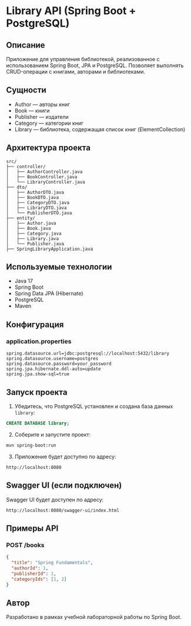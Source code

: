 # Library API (Spring Boot + PostgreSQL)

## Описание

Приложение для управления библиотекой, реализованное с использованием Spring Boot, JPA и PostgreSQL. Позволяет выполнять CRUD-операции с книгами, авторами и библиотеками.

## Сущности

- Author — авторы книг
- Book — книги
- Publisher — издатели
- Category — категории книг
- Library — библиотека, содержащая список книг (ElementCollection)

## Архитектура проекта

```
src/
├── controller/
│   ├── AuthorController.java
│   ├── BookController.java
│   └── LibraryController.java
├── dto/
│   ├── AuthorDTO.java
│   ├── BookDTO.java
│   ├── CategoryDTO.java
│   ├── LibraryDTO.java
│   └── PublisherDTO.java
├── entity/
│   ├── Author.java
│   ├── Book.java
│   ├── Category.java
│   ├── Library.java
│   └── Publisher.java
├── SpringLibraryApplication.java
```

## Используемые технологии

- Java 17
- Spring Boot
- Spring Data JPA (Hibernate)
- PostgreSQL
- Maven

## Конфигурация

### application.properties

```properties
spring.datasource.url=jdbc:postgresql://localhost:5432/library
spring.datasource.username=postgres
spring.datasource.password=your_password
spring.jpa.hibernate.ddl-auto=update
spring.jpa.show-sql=true
```

## Запуск проекта

1. Убедитесь, что PostgreSQL установлен и создана база данных `library`:

```sql
CREATE DATABASE library;
```

2. Соберите и запустите проект:

```bash
mvn spring-boot:run
```

3. Приложение будет доступно по адресу:

```
http://localhost:8080
```

## Swagger UI (если подключен)

Swagger UI будет доступен по адресу:

```
http://localhost:8080/swagger-ui/index.html
```

## Примеры API

### POST /books

```json
{
  "title": "Spring Fundamentals",
  "authorId": 1,
  "publisherId": 1,
  "categoryIds": [1, 2]
}
```

## Автор

Разработано в рамках учебной лабораторной работы по Spring Boot.
